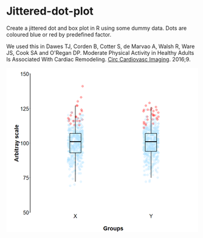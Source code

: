 # Jittered-dot-plot
Create a jittered dot and box plot in R using some dummy data. Dots are coloured blue or red by predefined factor.

We used this in Dawes TJ, Corden B, Cotter S, de Marvao A, Walsh R, Ware JS, Cook SA and O'Regan DP. Moderate Physical Activity in Healthy Adults Is Associated With Cardiac Remodeling. [Circ Cardiovasc Imaging](https://doi.org/10.1161/CIRCIMAGING.116.004712). 2016;9. 

![graph](https://github.com/UK-Digital-Heart-Project/Jittered-dot-plot/blob/master/Dot_plot.png)
